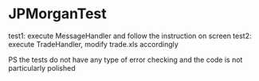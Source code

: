 # JPMorganTest
test1: execute MessageHandler and follow the instruction on screen
test2: execute TradeHandler, modify trade.xls accordingly

PS the tests do not have any type of error checking and the code is not particularly polished  
